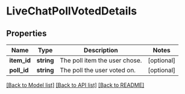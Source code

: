 # LiveChatPollVotedDetails

## Properties
Name | Type | Description | Notes
------------ | ------------- | ------------- | -------------
**item_id** | **string** | The poll item the user chose. | [optional] 
**poll_id** | **string** | The poll the user voted on. | [optional] 

[[Back to Model list]](../README.md#documentation-for-models) [[Back to API list]](../README.md#documentation-for-api-endpoints) [[Back to README]](../README.md)


